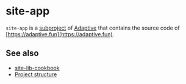 # site-app

`site-app` is a [subproject](def://) of [Adaptive](def://) that contains the source code of
[https://adaptive.fun](https://adaptive.fun).

## See also

- [site-lib-cookbook](def://)
- [Project structure](guide://)